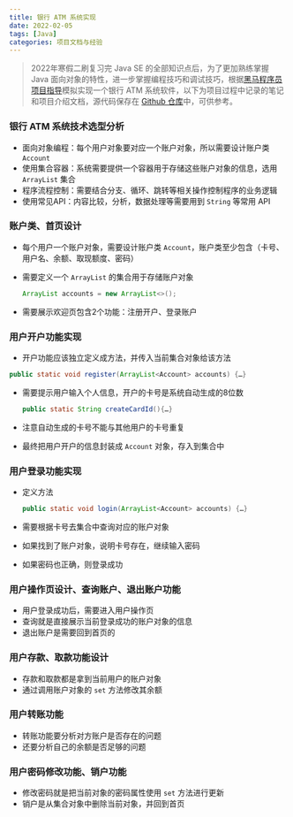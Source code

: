 ```yaml
---
title: 银行 ATM 系统实现
date: 2022-02-05
tags: [Java]
categories: 项目文档与经验
---
```


> 2022年寒假二刷复习完 Java SE 的全部知识点后，为了更加熟练掌握 Java 面向对象的特性，进一步掌握编程技巧和调试技巧，根据[黑马程序员项目指导](https://www.bilibili.com/video/BV1Cv411372m)模拟实现一个银行 ATM 系统软件，以下为项目过程中记录的笔记和项目介绍文档，源代码保存在 [Github 仓库](https://github.com/Bezhuang/Learn-CS/tree/main/%E7%BB%83%E6%89%8B%E9%A1%B9%E7%9B%AE/ATM-system)中，可供参考。

<!--more-->

### 银行 ATM 系统技术选型分析

- 面向对象编程：每个用户对象要对应一个账户对象，所以需要设计账户类 `Account`
- 使用集合容器：系统需要提供一个容器用于存储这些账户对象的信息，选用 `ArrayList` 集合
- 程序流程控制：需要结合分支、循环、跳转等相关操作控制程序的业务逻辑
- 使用常见API：内容比较，分析，数据处理等需要用到 `String` 等常用 API

### 账户类、首页设计

- 每个用户一个账户对象，需要设计账户类 `Account`，账户类至少包含（卡号、用户名、余额、取现额度、密码）

- 需要定义一个 `ArrayList` 的集合用于存储账户对象

  ```java
  ArrayList accounts = new ArrayList<>();
  ```

- 需要展示欢迎页包含2个功能：注册开户、登录账户

### 用户开户功能实现

-  开户功能应该独立定义成方法，并传入当前集合对象给该方法

  ```java
  public static void register(ArrayList<Account> accounts) {…}
  ```

- 需要提示用户输入个人信息，开户的卡号是系统自动生成的8位数

  ```java
  public static String createCardId(){…}
  ```

- 注意自动生成的卡号不能与其他用户的卡号重复

- 最终把用户开户的信息封装成 `Account` 对象，存入到集合中

### 用户登录功能实现

- 定义方法

  ```java
  public static void login(ArrayList<Account> accounts) {…}
  ```

- 需要根据卡号去集合中查询对应的账户对象

- 如果找到了账户对象，说明卡号存在，继续输入密码

- 如果密码也正确，则登录成功

### 用户操作页设计、查询账户、退出账户功能

- 用户登录成功后，需要进入用户操作页
- 查询就是直接展示当前登录成功的账户对象的信息
- 退出账户是需要回到首页的

### 用户存款、取款功能设计

- 存款和取款都是拿到当前用户的账户对象
-  通过调用账户对象的 `set` 方法修改其余额

### 用户转账功能

- 转账功能要分析对方账户是否存在的问题
- 还要分析自己的余额是否足够的问题

### 用户密码修改功能、销户功能

- 修改密码就是把当前对象的密码属性使用 `set` 方法进行更新
- 销户是从集合对象中删除当前对象，并回到首页
